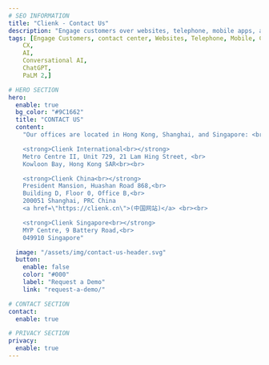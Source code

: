 ```yaml
---
# SEO INFORMATION
title: "Clienk - Contact Us"
description: "Engage customers over websites, telephone, mobile apps, and social media channels like WeChat, WhatsApp, Facebook, Instagram, and many other popular messaging apps."
tags: [Engage Customers, contact center, Websites, Telephone, Mobile, Channels, WeChat, WhatsApp, Facebook, Instagram, Line, COPC,
    CX,
    AI,
    Conversational AI,
    ChatGPT,
    PaLM 2,]

# HERO SECTION
hero:
  enable: true
  bg_color: "#9C1662"
  title: "CONTACT US"
  content: 
    "Our offices are located in Hong Kong, Shanghai, and Singapore: <br><br>

    <strong>Clienk International<br></strong>
    Metro Centre II, Unit 729, 21 Lam Hing Street, <br>
    Kowloon Bay, Hong Kong SAR<br><br>

    <strong>Clienk China<br></strong>
    President Mansion, Huashan Road 868,<br>
    Building D, Floor 0, Office B,<br>
    200051 Shanghai, PRC China
    <a href=\"https://clienk.cn\">(中国网站)</a> <br><br>

    <strong>Clienk Singapore<br></strong>
    MYP Centre, 9 Battery Road,<br>
    049910 Singapore"

  image: "/assets/img/contact-us-header.svg"
  button:
    enable: false
    color: "#000"
    label: "Request a Demo"
    link: "request-a-demo/"

# CONTACT SECTION
contact:
  enable: true

# PRIVACY SECTION
privacy:
  enable: true
---
```

